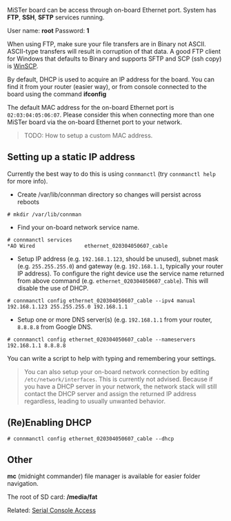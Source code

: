 MiSTer board can be access through on-board Ethernet port. System has **FTP**, **SSH**, **SFTP** services running.

User name: **root**  Password: **1**

When using FTP, make sure your file transfers are in Binary not ASCII. ASCII-type transfers will result in corruption of that data. A good FTP client for Windows that defaults to Binary and supports SFTP and SCP (ssh copy) is [WinSCP](https://winscp.net/eng/download.php).

By default, DHCP is used to acquire an IP address for the board.
You can find it from your router (easier way), or from console connected to the board using the command **ifconfig**

The default MAC address for the on-board Ethernet port is `02:03:04:05:06:07`. Please consider this when connecting more than one MiSTer board via the on-board Ethernet port to your network.

> TODO: How to setup a custom MAC address.

## Setting up a static IP address

Currently the best way to do this is using `connmanctl` (try `connmanctl help` for more info).
* Create /var/lib/connman directory so changes will persist across reboots
```
# mkdir /var/lib/connman
```
* Find your on-board network service name.
```
# connmanctl services
*AO Wired                ethernet_020304050607_cable
```
* Setup IP address (e.g. `192.168.1.123`, should be unused), subnet mask (e.g. `255.255.255.0`) and gateway (e.g. `192.168.1.1`, typically your router IP address). To configure the right device use the service name returned from above command (e.g. `ethernet_020304050607_cable`). This will disable the use of DHCP.
```
# connmanctl config ethernet_020304050607_cable --ipv4 manual 192.168.1.123 255.255.255.0 192.168.1.1
```
* Setup one or more DNS server(s) (e.g. `192.168.1.1` from your router, `8.8.8.8` from Google DNS.
```
# connmanctl config ethernet_020304050607_cable --nameservers 192.168.1.1 8.8.8.8
```

You can write a script to help with typing and remembering your settings.

> You can also setup your on-board network connection by editing `/etc/network/interfaces`. This is currently not advised. Because if you have a DHCP server in your network, the network stack will still contact the DHCP server and assign the returned IP address regardless, leading to usually unwanted behavior.

## (Re)Enabling DHCP

```
# connmanctl config ethernet_020304050607_cable --dhcp
```

## Other

**mc** (midnight commander) file manager is available for easier folder navigation.

The root of SD card: **/media/fat**

Related: [Serial Console Access](Console-connection)
